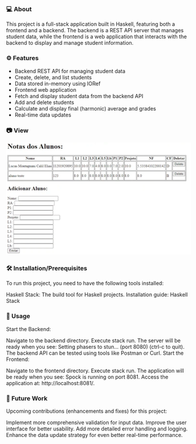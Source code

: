 ### 💻 About

This project is a full-stack application built in Haskell, featuring both a frontend and a backend. The backend is a REST API server that manages student data, while the frontend is a web application that interacts with the backend to display and manage student information.

### ⚙️ Features
<ul>
<li>Backend REST API for managing student data</li>
<li>Create, delete, and list students</li>
<li>Data stored in-memory using IORef</li>
<li>Frontend web application</li>
<li>Fetch and display student data from the backend API</li>
<li>Add and delete students</li>
<li>Calculate and display final (harmonic) average and grades</li>
<li>Real-time data updates</li>
</ul>

### 📷 View
<img src="/assets/images/projetoHaskellCaptura.PNG"/>

### 🛠️ Installation/Prerequisites

To run this project, you need to have the following tools installed:

Haskell Stack: The build tool for Haskell projects.
Installation guide: Haskell Stack

### 📜 Usage

Start the Backend:

Navigate to the backend directory.
Execute stack run.
The server will be ready when you see: Setting phasers to stun... (port 8080) (ctrl-c to quit).
The backend API can be tested using tools like Postman or Curl.
Start the Frontend:

Navigate to the frontend directory.
Execute stack run.
The application will be ready when you see: Spock is running on port 8081.
Access the application at: http://localhost:8081/.

### 📆 Future Work

Upcoming contributions (enhancements and fixes) for this project:

Implement more comprehensive validation for input data.
Improve the user interface for better usability.
Add more detailed error handling and logging.
Enhance the data update strategy for even better real-time performance.
